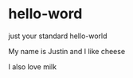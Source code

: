 hello-word
==========

just your standard hello-world

My name is Justin and I like cheese

I also love milk

